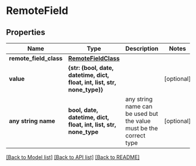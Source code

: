 # RemoteField


## Properties
Name | Type | Description | Notes
------------ | ------------- | ------------- | -------------
**remote_field_class** | [**RemoteFieldClass**](RemoteFieldClass.md) |  | 
**value** | **{str: (bool, date, datetime, dict, float, int, list, str, none_type)}** |  | [optional] 
**any string name** | **bool, date, datetime, dict, float, int, list, str, none_type** | any string name can be used but the value must be the correct type | [optional]

[[Back to Model list]](../README.md#documentation-for-models) [[Back to API list]](../README.md#documentation-for-api-endpoints) [[Back to README]](../README.md)


